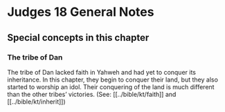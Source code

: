 # Judges 18 General Notes
## Special concepts in this chapter

### The tribe of Dan

The tribe of Dan lacked faith in Yahweh and had yet to conquer its inheritance. In this chapter, they begin to conquer their land, but they also started to worship an idol. Their conquering of the land is much different than the other tribes’ victories. (See: [[../bible/kt/faith]] and [[../bible/kt/inherit]])